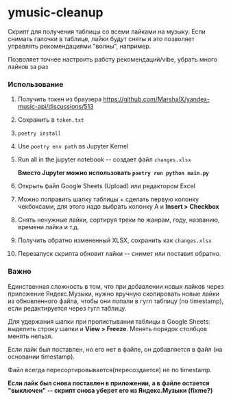 # ymusic-cleanup

Скрипт для получения таблицы со всеми лайками на музыку. Если снимать галочки в таблице, лайки будут сняты и это позволяет управлять рекомендациями "волны", например.

Позволяет точнее настроить работу рекомендаций/vibe, убрать много лайков за раз

### Использование

 1. Получить токен из браузера https://github.com/MarshalX/yandex-music-api/discussions/513
 2. Сохранить в `token.txt`
 3. `poetry install`
 4. Use `poetry env path` as Jupyter Kernel
 5. Run all in the jupyter notebook -- создает файл `changes.xlsx`

    **Вместо Jupyter можно использовать `poetry run python main.py`**

 6. Открыть файл Google Sheets (Upload) или редактором Excel
 6. Можно поправить шапку таблицы + сделать первую колонку чекбоксами, для этого надо выбрать колонку A и **Insert > Checkbox**
 7. Снять ненужные лайки, сортируя треки по жанрам, году, названию, времени лайка и т.д.
 8. Получить обратно измененный XLSX, сохранить как `changes.xlsx`
 9. Перезапуск скрипта обновит лайки -- снимет или поставит обратно.

 ### Важно

Единственная сложность в том, что при добавлении новых лайков через приложение Яндекс.Музыки, нужно вручную скопировать новые лайки из обновленного файла, чтобы они попали в гугл таблицу (по timestamp), если редактируется через гугл таблицу.

Для удержания шапки при пролистывании таблицы в Google Sheets: выделить строку шапки и **View > Freeze**. Менять порядок столбцов менять нельзя.

Если лайк был поставлен, но его нет в файле, он добавляется в файл (на основании timestamp).

Файл всегда пересортировывается(пересоздается) не по timestamp.

**Если лайк был снова поставлен в приложении, а в файле остается "выключен" -- скрипт снова уберет его из Яндекс.Музыки (fixme?)**
